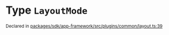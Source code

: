 # Type `LayoutMode`
<sub>Declared in [packages/sdk/app-framework/src/plugins/common/layout.ts:39](https://github.com/dxos/dxos/blob/4cb70f94e/packages/sdk/app-framework/src/plugins/common/layout.ts#L39)</sub>






